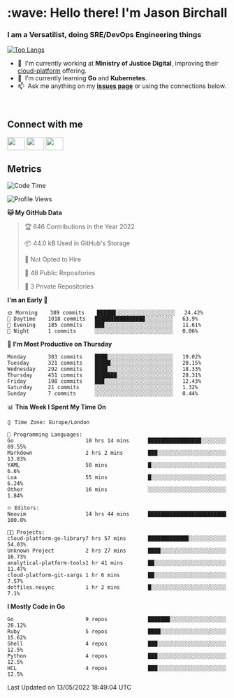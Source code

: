 <h1 align="left" id="jason-title">:wave: Hello there! I'm Jason Birchall</h1>
<h3 align="left">I am a Versatilist, doing SRE/DevOps Engineering things</h3>

[![Top Langs](https://github-readme-stats.vercel.app/api?username=jasonBirchall&show_icons=true&count_private=true&include_all_commits=true&theme=gruvbox)](https://github.com/anuraghazra/github-readme-stats)

- :office: &nbsp;I'm currently working at **Ministry of Justice Digital**, improving their [cloud-platform](https://github.com/ministryofjustice/cloud-platform) offering.
- :seedling: &nbsp;I’m currently learning **Go** and **Kubernetes**.
- :mailbox: &nbsp;Ask me anything on my **[issues page]** or using the connections below.


<br>

<h2>Connect with me</h2>
<p>
<a href="https://twitter.com/jsonBirchall" target="blank"><img align="center" src="https://cdn.jsdelivr.net/npm/simple-icons@3.0.1/icons/twitter.svg" alt="" height="30" width="40" /></a>
<a href="https://keybase.io/json0" target="blank"><img align="center" src="https://cdn.jsdelivr.net/npm/simple-icons@3.0.1/icons/keybase.svg" alt="" height="30" width="40" /></a>
<a href="https://www.reddit.com/user/kakorate" target="blank"><img align="center" src="https://cdn.jsdelivr.net/npm/simple-icons@3.0.1/icons/reddit.svg" alt="" height="30" width="40" /></a>
</p>

<h2>Metrics</h2>

<!--START_SECTION:waka-->
![Code Time](http://img.shields.io/badge/Code%20Time-521%20hrs%2059%20mins-blue)

![Profile Views](http://img.shields.io/badge/Profile%20Views-14-blue)

**🐱 My GitHub Data** 

> 🏆 646 Contributions in the Year 2022
 > 
> 📦 44.0 kB Used in GitHub's Storage 
 > 
> 🚫 Not Opted to Hire
 > 
> 📜 48 Public Repositories 
 > 
> 🔑 3 Private Repositories  
 > 
**I'm an Early 🐤** 

```text
🌞 Morning    389 commits    ██████░░░░░░░░░░░░░░░░░░░   24.42% 
🌆 Daytime    1018 commits   ████████████████░░░░░░░░░   63.9% 
🌃 Evening    185 commits    ███░░░░░░░░░░░░░░░░░░░░░░   11.61% 
🌙 Night      1 commits      ░░░░░░░░░░░░░░░░░░░░░░░░░   0.06%

```
📅 **I'm Most Productive on Thursday** 

```text
Monday       303 commits    ████░░░░░░░░░░░░░░░░░░░░░   19.02% 
Tuesday      321 commits    █████░░░░░░░░░░░░░░░░░░░░   20.15% 
Wednesday    292 commits    ████░░░░░░░░░░░░░░░░░░░░░   18.33% 
Thursday     451 commits    ███████░░░░░░░░░░░░░░░░░░   28.31% 
Friday       198 commits    ███░░░░░░░░░░░░░░░░░░░░░░   12.43% 
Saturday     21 commits     ░░░░░░░░░░░░░░░░░░░░░░░░░   1.32% 
Sunday       7 commits      ░░░░░░░░░░░░░░░░░░░░░░░░░   0.44%

```


📊 **This Week I Spent My Time On** 

```text
⌚︎ Time Zone: Europe/London

💬 Programming Languages: 
Go                       10 hrs 14 mins      █████████████████░░░░░░░░   69.55% 
Markdown                 2 hrs 2 mins        ███░░░░░░░░░░░░░░░░░░░░░░   13.83% 
YAML                     58 mins             █░░░░░░░░░░░░░░░░░░░░░░░░   6.6% 
Lua                      55 mins             █░░░░░░░░░░░░░░░░░░░░░░░░   6.24% 
Other                    16 mins             ░░░░░░░░░░░░░░░░░░░░░░░░░   1.84%

🔥 Editors: 
Neovim                   14 hrs 44 mins      █████████████████████████   100.0%

🐱‍💻 Projects: 
cloud-platform-go-library7 hrs 57 mins       █████████████░░░░░░░░░░░░   54.03% 
Unknown Project          2 hrs 27 mins       ████░░░░░░░░░░░░░░░░░░░░░   16.73% 
analytical-platform-tools1 hr 41 mins        ██░░░░░░░░░░░░░░░░░░░░░░░   11.47% 
cloud-platform-git-xargs 1 hr 6 mins         ██░░░░░░░░░░░░░░░░░░░░░░░   7.57% 
dotfiles.nosync          1 hr 2 mins         █░░░░░░░░░░░░░░░░░░░░░░░░   7.1%

```

**I Mostly Code in Go** 

```text
Go                       9 repos             ███████░░░░░░░░░░░░░░░░░░   28.12% 
Ruby                     5 repos             ████░░░░░░░░░░░░░░░░░░░░░   15.62% 
Shell                    4 repos             ███░░░░░░░░░░░░░░░░░░░░░░   12.5% 
Python                   4 repos             ███░░░░░░░░░░░░░░░░░░░░░░   12.5% 
HCL                      4 repos             ███░░░░░░░░░░░░░░░░░░░░░░   12.5%

```



 Last Updated on 13/05/2022 18:49:04 UTC
<!--END_SECTION:waka-->

<!-- links -->

[issues page]: https://github.com/jasonBirchall/jasonBirchall/issues "jasonBirchall/issues"
